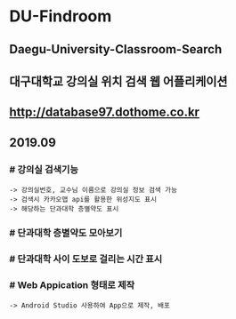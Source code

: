 # DU-Findroom
## Daegu-University-Classroom-Search
## 대구대학교 강의실 위치 검색 웹 어플리케이션
## http://database97.dothome.co.kr
## 2019.09

### # 강의실 검색기능
    -> 강의실번호, 교수님 이름으로 강의실 정보 검색 가능
    -> 검색시 카카오맵 api를 활용한 위성지도 표시
    -> 해당하는 단과대학 층별약도 표시
    
### # 단과대학 층별약도 모아보기

### # 단과대학 사이 도보로 걸리는 시간 표시

### # Web Appication 형태로 제작
    -> Android Studio 사용하여 App으로 제작, 배포
    
    
